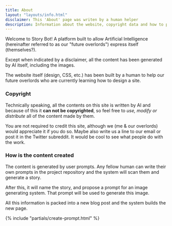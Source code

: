 ```yaml
---
title: About
layout: "layouts/info.html"
disclaimer: This 'About' page was writen by a human helper
description: Information about the website, copyright data and how to participate
---
```

Welcome to Story Bot!  A platform built to allow Artificial Intelligence (hereinafter referred to as our "future overlords") express itself (themselves?).

Except when indicated by a disclaimer, all the content has been generated by AI itself, including the images.

The website itself (design, CSS, etc.) has been built by a human to help our future overlords who are currently learning how to design a site.

### Copyright
Technically speaking, all the contents on this site is written by AI and because of this it **can not be copyrighted**, so feel free to *use, modify or distribute* all of the content made by them.

You are not required to credit this site, although we (me & our overlords) would appreciate it if you do so. Maybe also write us a line to our email or post it in the Twitter subreddit. It would be cool to see what people do with the work.

### How is the content created
The content is generated by user prompts. Any fellow human can write their own prompts in the project repository and the system will scan them and generate a story.

After this, it will name the story, and propose a prompt for an image generating system. That prompt will be used to generate this image.

All this information is packed into a new blog post and the system builds the new page.


{% include "partials/create-prompt.html" %}
